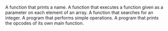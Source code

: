 A function that prints a name.
A function that executes a function given as a parameter on each element of an array.
A function that searches for an integer.
A program that performs simple operations.
A program that prints the opcodes of its own main function.
